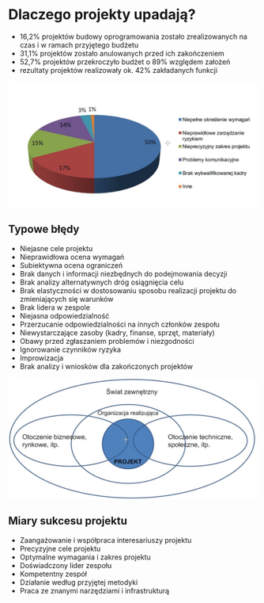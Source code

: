 # Dlaczego projekty upadają?

* 16,2% projektów budowy oprogramowania zostało zrealizowanych na czas i w ramach przyjętego budżetu 
* 31,1% projektów zostało anulowanych przed ich zakończeniem 
* 52,7% projektów przekroczyło budżet o 89% względem założeń 
* rezultaty projektów realizowały ok. 42% zakładanych funkcji

![](../../../.gitbook/assets/2021-01-08-12_42_53-prezentacja.pdf-adobe-acrobat-reader-dc.jpg)

## Typowe błędy 

* Niejasne cele projektu 
* Nieprawidłowa ocena wymagań 
* Subiektywna ocena ograniczeń 
* Brak danych i informacji niezbędnych do podejmowania decyzji 
* Brak analizy alternatywnych dróg osiągnięcia celu 
* Brak elastyczności w dostosowaniu sposobu realizacji projektu do zmieniających się warunków 
* Brak lidera w zespole
* Niejasna odpowiedzialność 
* Przerzucanie odpowiedzialności na innych członków zespołu 
* Niewystarczające zasoby \(kadry, finanse, sprzęt, materiały\) 
* Obawy przed zgłaszaniem problemów i niezgodności
* Ignorowanie czynników ryzyka 
* Improwizacja 
* Brak analizy i wniosków dla zakończonych projektów

![](../../../.gitbook/assets/2021-01-08-12_57_57-prezentacja.pdf-adobe-acrobat-reader-dc.jpg)

## Miary sukcesu projektu 

* Zaangażowanie i współpraca interesariuszy projektu 
* Precyzyjne cele projektu 
* Optymalne wymagania i zakres projektu 
* Doświadczony lider zespołu 
* Kompetentny zespół 
* Działanie według przyjętej metodyki 
* Praca ze znanymi narzędziami i infrastrukturą



